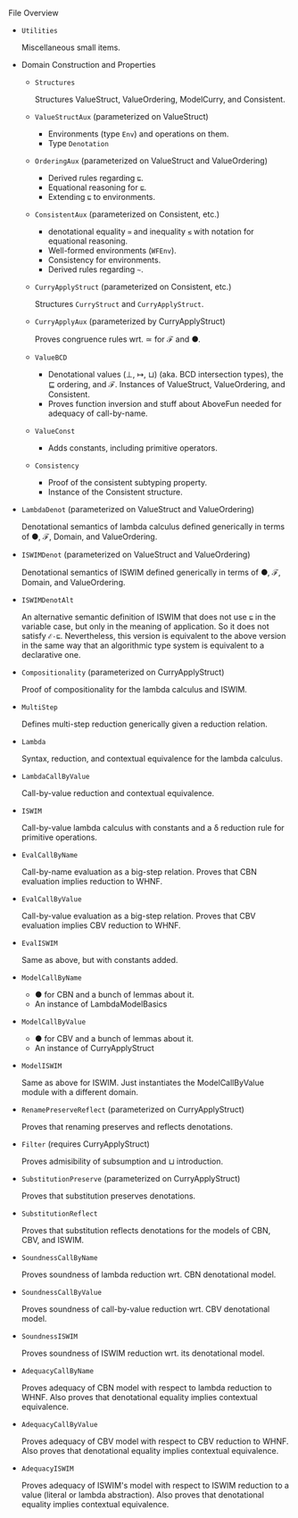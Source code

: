 

File Overview

* `Utilities`

   Miscellaneous small items.

* Domain Construction and Properties

   * `Structures`

      Structures ValueStruct, ValueOrdering, ModelCurry, and Consistent.

   * `ValueStructAux`  (parameterized on ValueStruct)

      * Environments (type `Env`) and operations on them.
      * Type `Denotation`

   * `OrderingAux` (parameterized on ValueStruct and ValueOrdering)

      * Derived rules regarding `⊑`.
      * Equational reasoning for `⊑`.
      * Extending `⊑` to environments.

   * `ConsistentAux` (parameterized on Consistent, etc.)

      * denotational equality `≃` and inequality `≲`
            with notation for equational reasoning.
      * Well-formed environments (`WFEnv`).
      * Consistency for environments.
      * Derived rules regarding `~`.

   * `CurryApplyStruct` (parameterized on Consistent, etc.)

      Structures `CurryStruct` and `CurryApplyStruct`.

   * `CurryApplyAux` (parameterized by CurryApplyStruct)

      Proves congruence rules wrt. ≃ for ℱ and ●. 

   * `ValueBCD`

     * Denotational values (⊥, ↦, ⊔) (aka. BCD intersection
       types), the ⊑ ordering, and ℱ. Instances of ValueStruct,
       ValueOrdering, and Consistent.
     * Proves function inversion and stuff about AboveFun needed for
       adequacy of call-by-name.

   * `ValueConst`

     * Adds constants, including primitive operators.

   * `Consistency`

     * Proof of the consistent subtyping property.
     * Instance of the Consistent structure.

* `LambdaDenot` (parameterized on ValueStruct and ValueOrdering)

  Denotational semantics of lambda calculus defined
  generically in terms of ●, ℱ, Domain, and ValueOrdering.

* `ISWIMDenot` (parameterized on ValueStruct and ValueOrdering)

  Denotational semantics of ISWIM defined
  generically in terms of ●, ℱ, Domain, and ValueOrdering.

* `ISWIMDenotAlt`

  An alternative semantic definition of ISWIM that does not use `⊑`
  in the variable case, but only in the meaning of application.
  So it does not satisfy `ℰ-⊑`. Nevertheless, this version is equivalent
  to the above version in the same way that an algorithmic
  type system is equivalent to a declarative one.  

* `Compositionality` (parameterized on CurryApplyStruct)

   Proof of compositionality for the lambda calculus and ISWIM.

* `MultiStep`

  Defines multi-step reduction generically given a reduction
  relation.

* `Lambda`

  Syntax, reduction, and contextual equivalence for the lambda
  calculus.

* `LambdaCallByValue`

  Call-by-value reduction and contextual equivalence.

* `ISWIM`

  Call-by-value lambda calculus with constants and a δ reduction rule
  for primitive operations.

* `EvalCallByName`

  Call-by-name evaluation as a big-step relation.
  Proves that CBN evaluation implies reduction to WHNF.

* `EvalCallByValue`

  Call-by-value evaluation as a big-step relation.
  Proves that CBV evaluation implies CBV reduction to WHNF.

* `EvalISWIM`

  Same as above, but with constants added.

* `ModelCallByName`

  * ● for CBN and a bunch of lemmas about it.
  * An instance of LambdaModelBasics

* `ModelCallByValue`

  * ● for CBV and a bunch of lemmas about it.
  * An instance of CurryApplyStruct

* `ModelISWIM`

  Same as above for ISWIM. Just instantiates the ModelCallByValue
  module with a different domain.

* `RenamePreserveReflect` (parameterized on CurryApplyStruct)

  Proves that renaming preserves and reflects denotations.

* `Filter` (requires CurryApplyStruct)

  Proves admisibility of subsumption and ⊔ introduction.

* `SubstitutionPreserve` (parameterized on CurryApplyStruct)

  Proves that substitution preserves denotations.

* `SubstitutionReflect`

  Proves that substitution reflects denotations for the models
  of CBN, CBV, and ISWIM.

* `SoundnessCallByName`

  Proves soundness of lambda reduction wrt. CBN denotational model.

* `SoundnessCallByValue`

  Proves soundness of call-by-value reduction wrt. CBV denotational model.

* `SoundnessISWIM`

  Proves soundness of ISWIM reduction wrt. its denotational model.

* `AdequacyCallByName`

  Proves adequacy of CBN model with respect to lambda reduction to WHNF.
  Also proves that denotational equality implies contextual equivalence.

* `AdequacyCallByValue`

  Proves adequacy of CBV model with respect to CBV reduction to WHNF.
  Also proves that denotational equality implies contextual equivalence.

* `AdequacyISWIM`

  Proves adequacy of ISWIM's model with respect to ISWIM reduction to
  a value (literal or lambda abstraction).  Also proves that
  denotational equality implies contextual equivalence.
